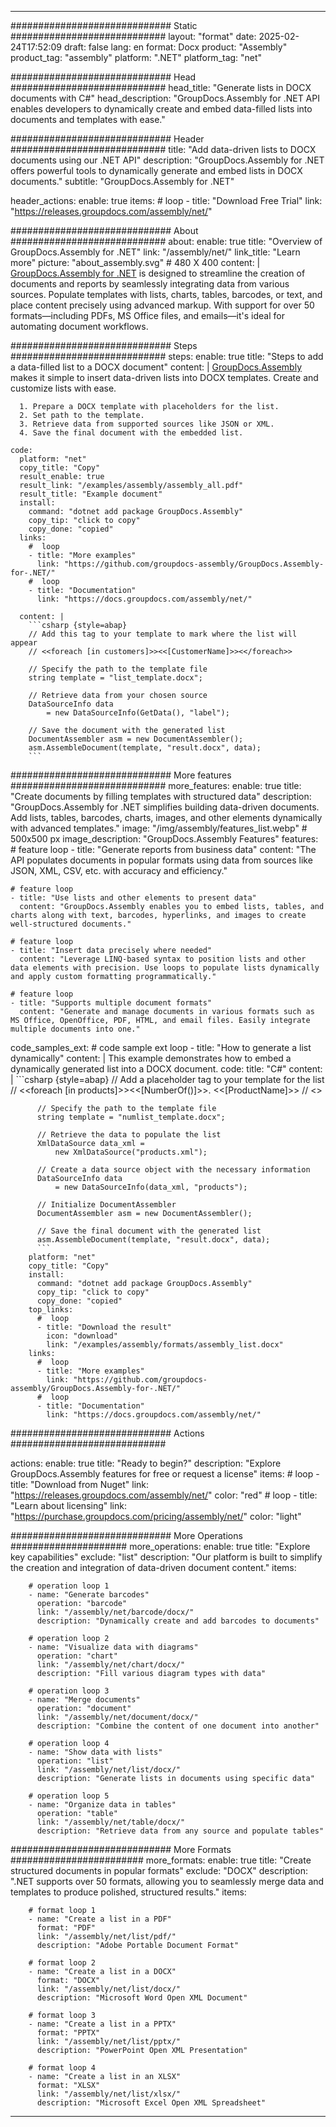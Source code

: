 



---
############################# Static ############################
layout: "format"
date:  2025-02-24T17:52:09
draft: false
lang: en
format: Docx
product: "Assembly"
product_tag: "assembly"
platform: ".NET"
platform_tag: "net"

############################# Head ############################
head_title: "Generate lists in DOCX documents with C#"
head_description: "GroupDocs.Assembly for .NET API enables developers to dynamically create and embed data-filled lists into documents and templates with ease."

############################# Header ############################
title: "Add data-driven lists to DOCX documents using our .NET API" 
description: "GroupDocs.Assembly for .NET offers powerful tools to dynamically generate and embed lists in DOCX documents."
subtitle: "GroupDocs.Assembly for .NET" 

header_actions:
  enable: true
  items:
    #  loop
    - title: "Download Free Trial"
      link: "https://releases.groupdocs.com/assembly/net/"
      
############################# About ############################
about:
    enable: true
    title: "Overview of GroupDocs.Assembly for .NET"
    link: "/assembly/net/"
    link_title: "Learn more"
    picture: "about_assembly.svg" # 480 X 400
    content: |
       [GroupDocs.Assembly for .NET](/assembly/net/) is designed to streamline the creation of documents and reports by seamlessly integrating data from various sources. Populate templates with lists, charts, tables, barcodes, or text, and place content precisely using advanced markup. With support for over 50 formats—including PDFs, MS Office files, and emails—it's ideal for automating document workflows.

############################# Steps ############################
steps:
    enable: true
    title: "Steps to add a data-filled list to a DOCX document"
    content: |
      [GroupDocs.Assembly](/assembly/net/) makes it simple to insert data-driven lists into DOCX templates. Create and customize lists with ease.
      
      1. Prepare a DOCX template with placeholders for the list.
      2. Set path to the template.
      3. Retrieve data from supported sources like JSON or XML.
      4. Save the final document with the embedded list.
   
    code:
      platform: "net"
      copy_title: "Copy"
      result_enable: true
      result_link: "/examples/assembly/assembly_all.pdf"
      result_title: "Example document"
      install:
        command: "dotnet add package GroupDocs.Assembly"
        copy_tip: "click to copy"
        copy_done: "copied"
      links:
        #  loop
        - title: "More examples"
          link: "https://github.com/groupdocs-assembly/GroupDocs.Assembly-for-.NET/"
        #  loop
        - title: "Documentation"
          link: "https://docs.groupdocs.com/assembly/net/"
          
      content: |
        ```csharp {style=abap}
        // Add this tag to your template to mark where the list will appear
        // <<foreach [in customers]>><<[CustomerName]>><</foreach>>

        // Specify the path to the template file
        string template = "list_template.docx";

        // Retrieve data from your chosen source
        DataSourceInfo data 
            = new DataSourceInfo(GetData(), "label");

        // Save the document with the generated list
        DocumentAssembler asm = new DocumentAssembler();
        asm.AssembleDocument(template, "result.docx", data);
        ```            

############################# More features ############################
more_features:
  enable: true
  title: "Create documents by filling templates with structured data"
  description: "GroupDocs.Assembly for .NET simplifies building data-driven documents. Add lists, tables, barcodes, charts, images, and other elements dynamically with advanced templates."
  image: "/img/assembly/features_list.webp" # 500x500 px
  image_description: "GroupDocs.Assembly Features"
  features:
    # feature loop
    - title: "Generate reports from business data"
      content: "The API populates documents in popular formats using data from sources like JSON, XML, CSV, etc. with accuracy and efficiency."

    # feature loop
    - title: "Use lists and other elements to present data"
      content: "GroupDocs.Assembly enables you to embed lists, tables, and charts along with text, barcodes, hyperlinks, and images to create well-structured documents."

    # feature loop
    - title: "Insert data precisely where needed"
      content: "Leverage LINQ-based syntax to position lists and other data elements with precision. Use loops to populate lists dynamically and apply custom formatting programmatically."

    # feature loop
    - title: "Supports multiple document formats"
      content: "Generate and manage documents in various formats such as MS Office, OpenOffice, PDF, HTML, and email files. Easily integrate multiple documents into one."
      
  code_samples_ext:
    # code sample ext loop
    - title: "How to generate a list dynamically"
      content: |
        This example demonstrates how to embed a dynamically generated list into a DOCX document.
      code:
        title: "C#"
        content: |
          ```csharp {style=abap}
          // Add a placeholder tag to your template for the list
          // <<foreach [in products]>><<[NumberOf()]>>. <<[ProductName]>>
          // <</foreach>>

          // Specify the path to the template file
          string template = "numlist_template.docx";

          // Retrieve the data to populate the list
          XmlDataSource data_xml =
              new XmlDataSource("products.xml");

          // Create a data source object with the necessary information
          DataSourceInfo data 
              = new DataSourceInfo(data_xml, "products");

          // Initialize DocumentAssembler
          DocumentAssembler asm = new DocumentAssembler();

          // Save the final document with the generated list
          asm.AssembleDocument(template, "result.docx", data);
          ```
        platform: "net"
        copy_title: "Copy"
        install:
          command: "dotnet add package GroupDocs.Assembly"
          copy_tip: "click to copy"
          copy_done: "copied"
        top_links:
          #  loop
          - title: "Download the result"
            icon: "download"
            link: "/examples/assembly/formats/assembly_list.docx"
        links:
          #  loop
          - title: "More examples"
            link: "https://github.com/groupdocs-assembly/GroupDocs.Assembly-for-.NET/"
          #  loop
          - title: "Documentation"
            link: "https://docs.groupdocs.com/assembly/net/"
            

            


############################# Actions ############################

actions:
  enable: true
  title: "Ready to begin?"
  description: "Explore GroupDocs.Assembly features for free or request a license"
  items:
    #  loop
    - title: "Download from Nuget"
      link: "https://releases.groupdocs.com/assembly/net/"
      color: "red"
        #  loop
    - title: "Learn about licensing"
      link: "https://purchase.groupdocs.com/pricing/assembly/net/"
      color: "light"


############################# More Operations #####################
more_operations:
    enable: true
    title: "Explore key capabilities"
    exclude: "list"
    description: "Our platform is built to simplify the creation and integration of data-driven document content."
    items: 
          
        # operation loop 1
        - name: "Generate barcodes"
          operation: "barcode"
          link: "/assembly/net/barcode/docx/"
          description: "Dynamically create and add barcodes to documents"

        # operation loop 2
        - name: "Visualize data with diagrams"
          operation: "chart"
          link: "/assembly/net/chart/docx/"
          description: "Fill various diagram types with data"

        # operation loop 3
        - name: "Merge documents"
          operation: "document"
          link: "/assembly/net/document/docx/"
          description: "Combine the content of one document into another"

        # operation loop 4
        - name: "Show data with lists"
          operation: "list"
          link: "/assembly/net/list/docx/"
          description: "Generate lists in documents using specific data"

        # operation loop 5
        - name: "Organize data in tables"
          operation: "table"
          link: "/assembly/net/table/docx/"
          description: "Retrieve data from any source and populate tables"
         
          
############################# More Formats ########################
more_formats:
    enable: true
    title: "Create structured documents in popular formats"
    exclude: "DOCX"
    description: ".NET supports over 50 formats, allowing you to seamlessly merge data and templates to produce polished, structured results."
    items: 
          
        # format loop 1
        - name: "Create a list in a PDF"
          format: "PDF"
          link: "/assembly/net/list/pdf/"
          description: "Adobe Portable Document Format"
          
        # format loop 2
        - name: "Create a list in a DOCX"
          format: "DOCX"
          link: "/assembly/net/list/docx/"
          description: "Microsoft Word Open XML Document"
          
        # format loop 3
        - name: "Create a list in a PPTX"
          format: "PPTX"
          link: "/assembly/net/list/pptx/"
          description: "PowerPoint Open XML Presentation"
          
        # format loop 4
        - name: "Create a list in an XLSX"
          format: "XLSX"
          link: "/assembly/net/list/xlsx/"
          description: "Microsoft Excel Open XML Spreadsheet"


          

---